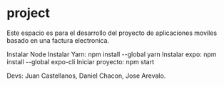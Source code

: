 # project
Este espacio es para el desarrollo del proyecto de aplicaciones moviles basado en una factura electronica. 


Instalar Node
Instalar Yarn: npm install --global yarn
Instalar expo: npm install --global expo-cli
Iniciar proyecto: npm start


Devs: 
Juan Castellanos,
Daniel Chacon,
Jose Arevalo.

